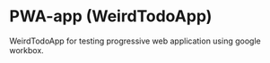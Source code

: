 # PWA-app (WeirdTodoApp)

WeirdTodoApp for testing progressive web application using google workbox.